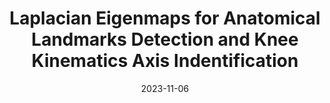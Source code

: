 ---
title: "Laplacian Eigenmaps for Anatomical Landmarks Detection and Knee
Kinematics Axis Indentification"
collection: talks
type: "Talk"
link: "https://cdn0.scrvt.com/6c4eb3dcc5ee9500820a1604c31ba86a/7da35b6282157e48/30591039bd86/Program-ICBT-2023.pdf"
venue: "International Conference on Biomedical Technology (ICBT)"
date: 2023-11-06
location: "Hannover, Germany"
---